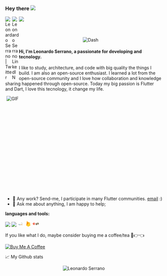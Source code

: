 ### Hey there <img src="https://media.giphy.com/media/hvRJCLFzcasrR4ia7z/giphy.gif" width="25px">


<a href="https://twitter.com/lleoserrano">
  <img align="left" alt="Leonardo Serrano | Twitter" width="22px" src="https://raw.githubusercontent.com/peterthehan/peterthehan/master/assets/twitter.svg" />
</a>
<a href="https://www.linkedin.com/in/leonardo-serrano-49090097/">
  <img align="left" alt="Leonardo Serrano LinkedIN" width="22px" src="https://raw.githubusercontent.com/peterthehan/peterthehan/master/assets/linkedin.svg" />
</a>
 
![](https://visitor-badge.glitch.me/badge?page_id=DevLSerrano.DevLSerrano)

<br />
<p align="center"><img align="center" alt="Dash" src="https://user-images.githubusercontent.com/62712813/149622353-5e6c0e98-debf-4d6e-b594-f04322174864.png" width="300" height="150" />

#### Hi, I'm Leonardo Serrano, a passionate for developing and tecnology.
I like to study, architecture, and code with big quality the things I build.
I am also an open-source enthusiast.
I learned a lot from the open-source community and I love how collaboration and knowledge sharing happened through open-source.
Today my big passion is Flutter and Dart, I love this tecnology, it change my life.


  <img align="right" alt="GIF" src="https://user-images.githubusercontent.com/62712813/149622197-68853b07-fc3a-4808-b9ec-7c9dec69a78e.gif" width="500" height="320" />
  
- 💼 Any work? Send-me, I participate in many Flutter communities. [email](mailto:dev.leonardoserrano@gmail.com) :)
- 💬 Ask me about anything, I am happy to help;

**languages and tools:**  

<code><img height="20" src="https://user-images.githubusercontent.com/62712813/149622747-f74b8857-de9f-4a1c-937c-33b42c698999.jpg"></code>
<code><img height="20" src="https://user-images.githubusercontent.com/62712813/149622807-3e63b9e8-895d-46e7-a348-84b75e2564a4.png"></code>
<code><img height="20" src="https://raw.githubusercontent.com/github/explore/80688e429a7d4ef2fca1e82350fe8e3517d3494d/topics/mysql/mysql.png"></code>
<code><img height="20" src="https://raw.githubusercontent.com/github/explore/80688e429a7d4ef2fca1e82350fe8e3517d3494d/topics/firebase/firebase.png"></code>
<code><img height="20" src="https://raw.githubusercontent.com/github/explore/80688e429a7d4ef2fca1e82350fe8e3517d3494d/topics/git/git.png"></code>

If you like what I do, maybe consider buying me a coffee/tea 🥺👉👈

<a href="https://www.buymeacoffee.com/leonardoserrano" target="_blank"><img src="https://cdn.buymeacoffee.com/buttons/v2/default-red.png" alt="Buy Me A Coffee" width="150" ></a>

📈 My Github stats

<p align="center"> <img src="https://github-readme-stats.vercel.app/api?username=DevLSerrano&show_icons=true&theme=gotham" alt="Leonardo Serrano" />



